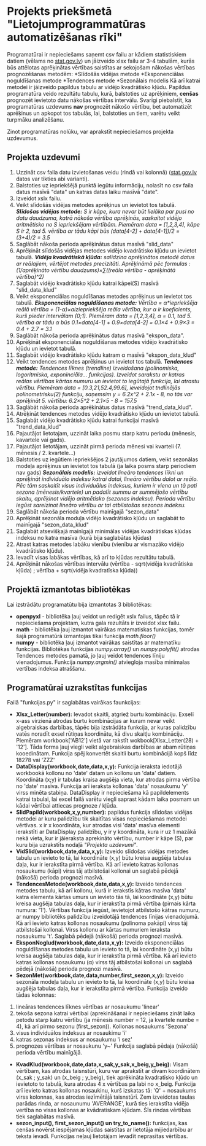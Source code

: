 # Projekts priekšmetā "Lietojumprogrammatūras automatizēšanas rīki"
Programatūrai ir nepieciešams saņemt csv failu ar kādiem statistiskiem datiem (vēlams no [stat.gov.lv](https://stat.gov.lv/lv)) un jāizveido xlsx failu ar 3-4 tabulām, kurās būs attēlotas aprēķinātas vērtības saistītas ar sekojošam nākošas vērtības prognozēšanas metodēm:
*Slīdošās vidējas metode
*Eksponenciālas noguldīšanas metode
*Tendences metode
*Sezonālais modelis
Kā arī katrai metodei ir jāizveido papildus tabulu ar vidējo kvadrātisko kļūdu.
Papildus programatūra veido rezultātu tabulu, kurā, balstoties uz aprēķiniem, **cenšas** prognozēt ievietoto datu nākošas vērtības intervālu.
Svarīgi piebalstīt, ka programatūras uzdevums **nav** prognozēt nākošo vērtību, bet automatizēt aprēķinus un apkopot tos tabulās, lai, balstoties un tiem, varētu veikt turpmāku analizēšanu.

Zinot programatūras nolūku, var aprakstīt nepieciešamos projekta uzdevumus.
## Projekta uzdevumi
1. Uzzināt csv faila datu izvietošanas veidu (rindā vai kolonnā) ([stat.gov.lv](https://stat.gov.lv/lv) datos var tikties abi varianti).
2. Balstoties uz iepriekšējā punktā iegūtu informāciju, nolasīt no csv faila datus masīvā "data" un katras datas laiku masīvā "date".
3. Izveidot xslx failu.
4. Veikt slīdošās vidējas metodes aprēķinus un ievietot tos tabulā.
_**Slīdošas vidējas metode:** S ir kāpe, kura nevar būt lielāka par pusi no datu daudzuma, katrā nākoša vērtība aprēķinās, saskaitot vidējo aritmētisko no S iepriekšējam vērtībām. Piemēram data = [1,2,3,4], kāpe S ir 2, tad 5. vērtība ar tādu kāpi būs (data[4-2] + data[4-1])/2 = (3+4)/2  = 3.5_
5. Saglābāt nākoša perioda aprēķinātus datus masīvā "slid_data"
6. Aprēķināt slīdošās vidējas metodes vidējo kvadrātisko kļūdu un ievietot tabulā.
_**Vidēja kvadrātiskā kļūda:** salīdzina aprēķinātos metodē datus ar reālajiem, vērtējot metodes precizitāti. Aprēķināmā pēc formulas : (1/aprēķināto vērtību daudzums)×∑((reāla vērtība - aprēķinātā vērtība)^2)_
7. Saglabāt vidējo kvadrātisko kļūdu katrai kāpei(S) masīvā "slid_data_klud"
8. Veikt eksponenciālas noguldīšanas metodes aprēķinus un ievietot tos tabulā.
_**Eksponenciālas noguldīšanas metode:** Vērtība = α*iepriekšēja reālā vērtība + (1-α)×aiziepriekšēja reāla vērtība, kur α ir koeficients, kurš pieder intervālam (0;1). Piemēram data = [1,2,3,4], α = 0.1, tad 5. vērtība ar tādu α būs 0.1×data[4-1] + 0.9×data[4-2] = 0.1×4 + 0.9×3 = 0.4 + 2.7 = 3.1_
9. Saglābāt nākoša perioda aprēķinātus datus masīvā "ekspon_data".
10. Aprēķināt eksponenciālas noguldīšanas metodes vidējo kvadrātisko kļūdu un ievietot tabulā.
11. Saglabāt vidējo kvadrātisko kļūdu katram α masīvā "ekspon_data_klud"
12. Veikt tendences metodes aprēķinus un ievietot tos tabulā. 
_**Tendences metode:** Tendences līknes (trendline) izveidošana (polinomiska, logoritmiska, exponinciāla... funkcijas). Izveidot sarakstu ar katras reālas vērtības kārtas numuru un ievietot to iegūtajā funkcija, lai atrastu vērtību. Piemēram data = [0.3,21,52.4,99.6], ieveidojot tndlinājās polinometrisku(2) funkciju, saņemsim y = 6.2x^2 + 2.1x - 8, no tās var aprēķināt 5. vērtību: 6.2×5^2 + 2.1×5 - 8 = 157.5_
13. Saglābāt nākoša perioda aprēķinātus datus masīvā "trend_data_klud".
14. Atrēķināt tendences metodes vidējo kvadrātisko kļūdu un ievietot tabulā.
15. Saglabāt vidējo kvadrātisko kļūdu katrai funkcijai masīvā "trend_data_klud"
16. Pajautājot lietotajam, uzzināt laika posmu starp katru periodu (mēnesis, kavartele vai gads).
17. Pajautājot lietotājam, uzzināt pirmā perioda mēnesi vai kvarteli (7. mēnesis / 2. kvartele...)
18. Balstoties uz iegūtiem iepriekšējos 2 jautājumos datiem, veikt sezonālas modeļa aprēķinus un ievietot tos tabulā (ja laika posms starp periodiem nav gads)
_**Sezonālais modelis:** izveidot lineāro tendences līkni un aprēķināt individuālo indeksu katrai datai, lineāro vērtību dalot ar reālo. Pēc tām saskaitīt visus individuālus indeksus, kuriem ir viena un tā pati sezona (mēnesis/kvartele) un padalīt summu ar summējošo vērtību skaitu, aprēķinot vidējo aritmētisko (sezonas indeksu). Perioda vērtību iegūst sareizinot lineāro vērtību ar tai atbilstošas sezonas indeksu._
19. Saglābāt nākoša perioda vērtību mainīgajā "sezon_data"
20. Aprēķināt sezonāla moduļa vidējo kvadrātisko kļūdu un saglabāt to mainīgajā "sezon_data_klud"
21. Saglabāt atsevišķajā mainīgajā minimālas vidējas kvadrātiskas kļūdas indeksu no katra masīva (kurā bija saglabātas kļūdas)
22. Atrast katras metodes labāku vienību (vienību ar vismazāko vidējo kvadrātisko kļūdu).
23. Ievadīt visas labākas vērtības, kā arī to kļūdas rezultātu tabulā.
24. Aprēķināt nākošas vērtības intervālu (vērtība - sqrt(vidēja kvadrātiska kļūda) ; vērtība + sqrt(vidēja kvadratīska kļūda))

## Projektā izmantotas bibliotēkas
Lai izstrādātu programatūtu bija izmantotas 3 bibliotēkas:
* **openpyxl** - bibliotēka ļauj veidot un redigēt xslx failus, tāpēc tā ir nepieciešama projektam, kutra gala rezultāts ir izveidot xlsx failu.
* **math** - bibliotēka ļauj izmantot vairākas matematiskas funkcijas, tomēr šajā programatūrā izmantojas tikai funkcija _math.floor()_
* **numpy** - bibliotēka ļauj izmantot vairākas saistītas ar matematīku funkcijas. Bibliotēkas funkcijas _numpy.array()_ un _numpy.polyfit()_ atrodas Tendences metodes pamatā, jo ļauj veidot tendences līniju vienadojumus. Funkcija _numpy.argmin()_ atviegloja masība minimalas vertības indeksa atraššanu.

## Programatūrai uzrakstītas funkcijas
Failā "funkcijas.py" ir saglabātas vairākas faunkcijas:
* **Xlsx_Letter(number):** Ievadot skaitli, atgriež burtu kombināciju. Exselī x-ass virzienā atrodas burtu kombinācijas ar kuram nevar veikt algebraiskas darbības, tāpēc bija izstrādāta funkcija, ar kuras palidzību vatēs noradīt exsel rūtiņas koordinātu, kā divu skaitļu kombināciju. Piemēram workbook['AB12'] vietā var rakstīt wokbook[Xlsx_Letter(28) + '12']. Tāda forma ļauj viegli veikt algebraiskas darbības ar abam rūtiņas kooedinātam. Funkcija spēj konvertēt skaitli burtu kombinācijā kopš līdz 18278 vai 'ZZZ'
* **DataDisplay(workbook,date,data,x,y):** Funkcija ieraksta iedotājā workbookā kollonu no 'date' datam un kollonu un 'data' datiem. Koordināta (x;y) ir tabulas kraisa augšēja vieta, kur atrodas pirma vērtība no 'date' masīva. Funkcija arī ieraksta kollonas 'data' nosaukumu 'y' virss minēta stabiņa. DataDisplay ir nepieciešama kā papildelements katrai tabulai, lai excel failā varētu viegli saprast kādam laika posmam un kādai vērtībai attiecas prognoze / kļūda.
* **SlidPapild(workbook,x,y,number):** papildus funkcija slīdošas vidējas metodei ar kuru palidzību tik skaitītas visas nepieciešamas metodei vērtīvas. x ir x koordināta, kur atrodas visi 'data' masīva elementi ierakstīti ar DataDisplay palidzību, y ir y koordināta, kura ir uz 1 mazākā nekā vieta, kur ir jāieraksta aprekināto vērtību, number ir kāpe (S), par kuru bija uzrakstīts nodaļā _"Projekta uzdevumi"_.
* **VidSlid(workbook,date,data,x,y):** Izveido slīdošas vidējas metodes tabulu un ievieto to tā, lai koordināte (x,y) būtu kreisa augšēja tabulas daļa, kur ir ierakstīta pirmā vērtība. Kā arī ievieto katras kollonas nosaukumu (kāpi) virss tāj atbilstošai kollonai un saglabā pēdejā (nākošā) perioda prognozi masīvā.
* **TendencesMetode(workbook,date,data,x,y):** Izveido tendences metodes tabulu, kā arī kollonu, kurā ir ierakstīs kātras masīva 'data' katra elementa kārtas umurs un ievieto tās tā, lai koordināte (x,y) būtu kreisa augšēja tabulas daļa, kur ir ierakstīta pirmā vērtība (pirnais kārta numura: '1'). Vērtības funkcija iegūst, ievietojot atbilstošo kātras numuru, ar numpy bibliotēks palidzību izveidotājā tendences līnijas vienadojumā. Kā arī ievieto katras kollonas nosaukumu (polinoma pakāpi) virss tāj atbilstošai kollonai. Virss kollonu ar kārtas numuriem ieraksta nosaukumu 't'. Saglabā pēdejā (nākošā) perioda prognozi masīvā.
* **EksponNoglud(workbook,date,data,x,y):** Izveido eksponenciālas noguldīšanas metodes tabulu un ievieto to tā, lai koordināte (x,y) būtu kreisa augšēja tabulas daļa, kur ir ierakstīta pirmā vērtība. Kā arī ievieto katras kollonas nosaukumu (α) virss tāj atbilstošai kollonai un saglabā pēdejā (nākošā) perioda prognozi masīvā.
* **SezonMet(workbook,date,data,number,first_sezon,x,y):** Izveido sezonāla modeļa tabulu un ievieto to tā, lai koordināte (x,y) būtu kreisa augšēja tabulas daļa, kur ir ierakstīta pirmā vērtība. Funkcija izveido tādas kolonnas:
1. lineāras tendences līknes vērtības ar nosaukumu 'linear'
2. tekoša sezona katrai vērtibai (aprekināšanai ir nepieciešams zināt laika petodu starp katru vērtību (ja mēnesis number = 12, ja kvartele numbe = 4), kā arī pirmo sezonu (first_sezon)). Kollonas nosaukums 'Sezona'
3. visus individuālos indeksus ar nosaukimu 'i'
4. katras sezonas indeksus ar nosaukumu 'i sez'
5. prognozes vērtības ar nosaukunu 'y~'
Funkcija saglabā pēdaja (nākošā) perioda vērtību mainīgājā.
* **KvadKlud(workbook,date,data,x_sak,y_sak,x_beig,y_beig):** Visam vērtībam, kas atrodas taisnstūrī, kuru var aprakstīt ar divam koordinātem (x_sak ; y_sak) un (x_beig ; y_beig), tiek aprēkināta kvadratīsko kļūdo un ievietoto to tabulā, kura atrodas 4 x vērtības pa labi no x_beig. Funkcija arī ievieto katras kollonas nosaukinu, kurš izskatas tā: 'Q' + nosaukums virss kolonnas, kas atrodas iezīmētājā taisnstūrī. Zem izveidotas taulas parādas rinda, ar nosaunumu 'AVERANGE', kurā ties ierakstīta vidēja vertība no visas kollonas ar kvādratiskam kļūdam. Šīs rindas vērtības tiek saglabātas masīvā.
* **sezon_input(), first_sezon_input() un try_to_name():** funkcijas, kas cenšas novērst iespējamas kļūdas saistītas ar lietotāja mijiedarbību ar teksta ievadi. Funkcijas neļauj lietotājam ievadīt neprasītas vērtības.